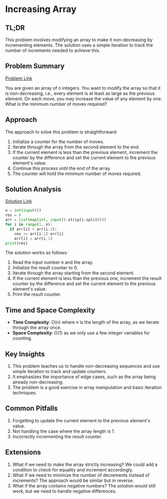 # Increasing Array

## TL;DR
This problem involves modifying an array to make it non-decreasing by incrementing elements. The solution uses a simple iteration to track the number of increments needed to achieve this.

## Problem Summary
[Problem Link](https://cses.fi/problemset/task/1094)

You are given an array of n integers. You want to modify the array so that it is non-decreasing, i.e., every element is at least as large as the previous element. On each move, you may increase the value of any element by one. What is the minimum number of moves required?

## Approach
The approach to solve this problem is straightforward:

1. Initialize a counter for the number of moves.
2. Iterate through the array from the second element to the end.
3. If the current element is less than the previous element, increment the counter by the difference and set the current element to the previous element's value.
4. Continue this process until the end of the array.
5. The counter will hold the minimum number of moves required.

## Solution Analysis
[Solution Link](/solutions/01_Introductory_Problems/04_1094_Increasing_Array.py)

```python
n = int(input())
res = 0
arr = list(map(int, input().strip().split()))
for i in range(1, n):
  if arr[i] < arr[i-1]:
    res += arr[i-1]-arr[i]
    arr[i] = arr[i-1]
print(res)
```

The solution works as follows:
1. Read the input number n and the array.
2. Initialize the result counter to 0.
3. Iterate through the array starting from the second element.
4. If the current element is less than the previous one, increment the result counter by the difference and set the current element to the previous element's value.
5. Print the result counter.

## Time and Space Complexity
- **Time Complexity**: O(n) where n is the length of the array, as we iterate through the array once.
- **Space Complexity**: O(1) as we only use a few integer variables for counting.

## Key Insights
1. This problem teaches us to handle non-decreasing sequences and use simple iteration to track and update counters.
2. It emphasizes the importance of edge cases, such as the array being already non-decreasing.
3. The problem is a good exercise in array manipulation and basic iteration techniques.

## Common Pitfalls
1. Forgetting to update the current element to the previous element's value.
2. Not handling the case where the array length is 1.
3. Incorrectly incrementing the result counter.

## Extensions
1. What if we need to make the array strictly increasing? We could add a condition to check for equality and increment accordingly.
2. What if we need to minimize the number of decrements instead of increments? The approach would be similar but in reverse.
3. What if the array contains negative numbers? The solution would still work, but we need to handle negative differences.